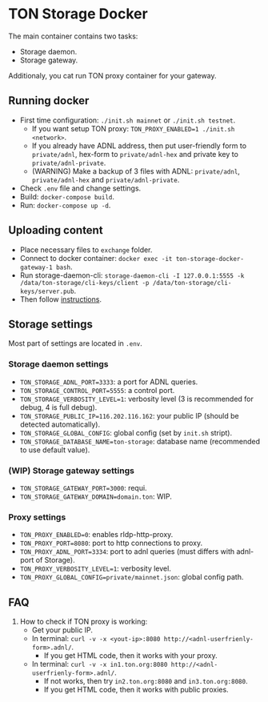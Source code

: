 # TON Storage Docker

The main container contains two tasks:
- Storage daemon.
- Storage gateway.

Additionaly, you cat run TON proxy container for your gateway.

## Running docker
* First time configuration: `./init.sh mainnet` or `./init.sh testnet`.
    * If you want setup TON proxy: `TON_PROXY_ENABLED=1 ./init.sh <network>`.
    * If you already have ADNL address, then put user-friendly form to `private/adnl`, hex-form to `private/adnl-hex` and private key to `private/adnl-private`.
    * (WARNING) Make a backup of 3 files with ADNL: `private/adnl`, `private/adnl-hex` and `private/adnl-private`.
* Check `.env` file and change settings.
* Build: `docker-compose build`.
* Run: `docker-compose up -d`.

## Uploading content

* Place necessary files to `exchange` folder.
* Connect to docker container: `docker exec -it ton-storage-docker-gateway-1 bash`.
* Run storage-daemon-cli: `storage-daemon-cli -I 127.0.0.1:5555 -k /data/ton-storage/cli-keys/client -p /data/ton-storage/cli-keys/server.pub`.
* Then follow [instructions](https://ton.org/docs/participate/ton-storage/storage-daemon#creating-a-bag-of-files).

## Storage settings
Most part of settings are located in `.env`.

### Storage daemon settings
* `TON_STORAGE_ADNL_PORT=3333`: a port for ADNL queries.
* `TON_STORAGE_CONTROL_PORT=5555`: a control port.
* `TON_STORAGE_VERBOSITY_LEVEL=1`: verbosity level (3 is recommended for debug, 4 is full debug).
* `TON_STORAGE_PUBLIC_IP=116.202.116.162`: your public IP (should be detected automatically).
* `TON_STORAGE_GLOBAL_CONFIG`: global config (set by `init.sh` stript).
* `TON_STORAGE_DATABASE_NAME=ton-storage`: database name (recommended to use default value).

### (WIP) Storage gateway settings
<!-- * `TON_STORAGE_GATEWAY_CONFIG=private/config.js`: path to config.js (set by `init.sh`). -->
* `TON_STORAGE_GATEWAY_PORT=3000`: requi.
* `TON_STORAGE_GATEWAY_DOMAIN=domain.ton`: WIP.

### Proxy settings
* `TON_PROXY_ENABLED=0`: enables rldp-http-proxy.
* `TON_PROXY_PORT=8080`: port to http connections to proxy.
* `TON_PROXY_ADNL_PORT=3334`: port to adnl queries (must differs with adnl-port of Storage).
* `TON_PROXY_VERBOSITY_LEVEL=1`: verbosity level.
* `TON_PROXY_GLOBAL_CONFIG=private/mainnet.json`: global config path.


## FAQ
1. How to check if TON proxy is working:
    * Get your public IP.
    * In terminal: `curl -v -x <yout-ip>:8080 http://<adnl-userfrienly-form>.adnl/`.
        * If you get HTML code, then it works with your proxy.
    * In terminal: `curl -v -x in1.ton.org:8080 http://<adnl-userfrienly-form>.adnl/`.
        * If not works, then try `in2.ton.org:8080` and `in3.ton.org:8080`.
        * If you get HTML code, then it works with public proxies.
